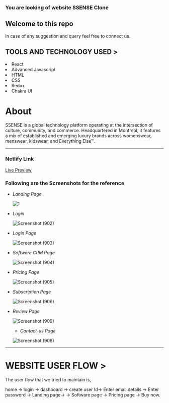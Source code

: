 ###  You are looking of website <span>SSENSE Clone<span>

 <h2>Welcome to this repo</h2>
 
  In case of any suggestion and query feel free to connect us.
 
 <h2>TOOLS AND TECHNOLOGY USED ></h2>
  <li>React</li>
  <li>Advanced Javascript</li> 
  <li>HTML</li>
  <li>CSS</li>
  <li>Redux</li>  
  <li>Chakra UI</li>
 
 
 <h1>About </h1>
   SSENSE is a global technology platform operating at the intersection of culture, community, and commerce. Headquartered in Montreal, it features a mix of established and emerging luxury brands across womenswear, menswear, kidswear, and Everything Else™.

---

### Netlify Link
 
  <a href="https://ssense-clone-eight.vercel.app/" target='_blank'>Live Preview</a>
 
 
 ### Following are the Screenshots for the reference

- *Landing Page*

  ![1](https://user-images.githubusercontent.com/58625638/193205225-9b8b41cd-6373-4574-abe7-becab7ece0f8.PNG)




- *Login*

  ![Screenshot (902)](https://user-images.githubusercontent.com/101388961/187072383-f2b7dc1d-a779-4ff0-9b72-d3fd183d965e.png)

- *Login Page*

  ![Screenshot (903)](https://user-images.githubusercontent.com/101388961/187072435-a650faf1-acc9-4981-bc6d-569b5f4625b3.png)

- *Software CRM Page*

  ![Screenshot (904)](https://user-images.githubusercontent.com/101388961/187072477-16c1725c-f901-498e-9e2f-7291c7ac8be2.png)

- *Pricing Page*

  ![Screenshot (905)](https://user-images.githubusercontent.com/101388961/187072525-c33b064c-458b-4951-bb91-ecc51159043a.png)


- *Subscription Page*

  ![Screenshot (906)](https://user-images.githubusercontent.com/101388961/187072568-e89f3c34-031c-428d-b91e-48fef92e9bd2.png)

- *Review Page*

  ![Screenshot (909)](https://user-images.githubusercontent.com/101388961/187072596-85d7265b-8b26-437a-b331-93b9cff2bf6c.png)

  - *Contact-us Page*

  ![Screenshot (908)](https://user-images.githubusercontent.com/101388961/187072626-1f8c1c34-ff58-4347-b849-d662dda34811.png)


---

 
<h1>WEBSITE USER FLOW ></h1>

The user flow that we tried to maintain is,

home -> login -> dashboard -> create user Id-> Enter email details -> 
Enter password -> Landing page-> -> Software page -> Pricing page -> Buy now.

